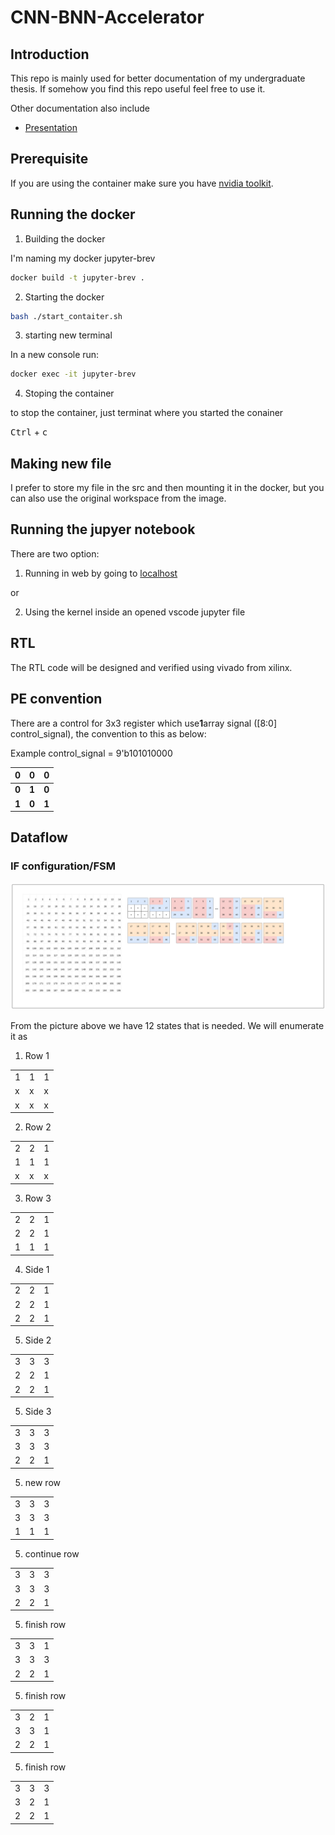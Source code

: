 # CNN-BNN-Accelerator

## Introduction

This repo is mainly used for better documentation of my undergraduate thesis. If somehow you find this repo useful feel free to use it.

Other documentation also include
- [Presentation](https://www.canva.com/design/DAG07q-2XNc/1dfxVu5fiunu7GKDAHdBGQ/edit?utm_content=DAG07q-2XNc&utm_campaign=designshare&utm_medium=link2&utm_source=sharebutton)

## Prerequisite

If you are using the container make sure you have [nvidia toolkit](https://docs.nvidia.com/datacenter/cloud-native/container-toolkit/latest/install-guide.html).

## Running the docker

1. Building the docker

I'm naming my docker jupyter-brev

```bash
docker build -t jupyter-brev .
```

2. Starting the docker

```bash
bash ./start_contaiter.sh
```

3. starting new terminal

In a new console run:

``` bash
docker exec -it jupyter-brev
```

4. Stoping the container

to stop the container, just terminat where you started the conainer

<kbd>Ctrl</kbd> + <kbd>c</kbd> 


## Making new file

I prefer to store my file in the src and then mounting it in the docker, but you can also use the original workspace from the image.

## Running the jupyer notebook

There are two option:
1. Running in web by going to [localhost](http://127.0.0.1:8888/lab?token=12345123)

or

2. Using the kernel inside an opened vscode jupyter file


## RTL

The RTL code will be designed and verified using vivado from xilinx.

## PE convention

There are a control for 3x3 register which use**1**array signal ([8:0] control_signal), the convention to this as below:

Example
control_signal = 9'b101010000

| 0     | 0     | 0     |
| ----- | ----- | ----- |
| **0** | **1** | **0** |
| **1** | **0** | **1** |

## Dataflow

### IF configuration/FSM

![alt text](image/dataflow_14x14.png)

From the picture above we have 12 states that is needed.
 We will enumerate it as

 1. Row 1

|     |     |     |
| --- | --- | --- |
| 1   | 1   | 1   |
| x   | x   | x   |
| x   | x   | x   |

 2. Row 2

|     |     |     |
| --- | --- | --- |
| 2   | 2   | 1   |
| 1   | 1   | 1   |
| x   | x   | x   |
 3. Row 3

|     |     |     |
| --- | --- | --- |
| 2   | 2   | 1   |
| 2   | 2   | 1   |
| 1   | 1   | 1   |

4. Side 1

|     |     |     |
| --- | --- | --- |
| 2   | 2   | 1   |
| 2   | 2   | 1   |
| 2   | 2   | 1   |


5. Side 2

|     |     |     |
| --- | --- | --- |
| 3   | 3   | 3   |
| 2   | 2   | 1   |
| 2   | 2   | 1   |

5. Side 3

|     |     |     |
| --- | --- | --- |
| 3   | 3   | 3   |
| 3   | 3   | 3   |
| 2   | 2   | 1   |


5. new row

|     |     |     |
| --- | --- | --- |
| 3   | 3   | 3   |
| 3   | 3   | 3   |
| 1   | 1   | 1   |

5. continue row

|     |     |     |
| --- | --- | --- |
| 3   | 3   | 3   |
| 3   | 3   | 3   |
| 2   | 2   | 1   |

5. finish row

|     |     |     |
| --- | --- | --- |
| 3   | 3   | 1   |
| 3   | 3   | 3   |
| 2   | 2   | 1   |


5. finish row

|     |     |     |
| --- | --- | --- |
| 3   | 2   | 1   |
| 3   | 3   | 1   |
| 2   | 2   | 1   |


5. finish row

|     |     |     |
| --- | --- | --- |
| 3   | 3   | 3   |
| 3   | 2   | 1   |
| 2   | 2   | 1   |